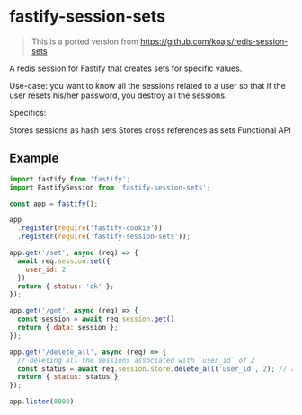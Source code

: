 # fastify-session-sets

> This is a ported version from https://github.com/koajs/redis-session-sets

A redis session for Fastify that creates sets for specific values.

Use-case: you want to know all the sessions related to a user so that if the user resets his/her password, you destroy all the sessions.

Specifics:

Stores sessions as hash sets
Stores cross references as sets
Functional API

## Example

```javascript
import fastify from 'fastify';
import FastifySession from 'fastify-session-sets';

const app = fastify();

app
  .register(require('fastify-cookie'))
  .register(require('fastify-session-sets'));

app.get('/set', async (req) => {
  await req.session.set({
    user_id: 2
  })
  return { status: 'ok' };
});

app.get('/get', async (req) => {
  const session = await req.session.get()
  return { data: session };
});

app.get('/delete_all', async (req) => {
  // deleting all the sessions associated with `user_id` of 2
  const status = await req.session.store.delete_all('user_id', 2); // return true if successful 
  return { status: status };
});

app.listen(8080)
```